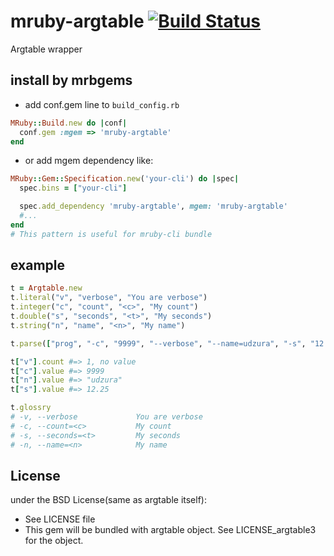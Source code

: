 # mruby-argtable   [![Build Status](https://travis-ci.org/udzura/mruby-argtable.svg?branch=master)](https://travis-ci.org/udzura/mruby-argtable)

Argtable wrapper

## install by mrbgems

- add conf.gem line to `build_config.rb`

```ruby
MRuby::Build.new do |conf|
  conf.gem :mgem => 'mruby-argtable'
end
```

- or add mgem dependency like:

```ruby
MRuby::Gem::Specification.new('your-cli') do |spec|
  spec.bins = ["your-cli"]

  spec.add_dependency 'mruby-argtable', mgem: 'mruby-argtable'
  #...
end
# This pattern is useful for mruby-cli bundle
```

## example

```ruby
t = Argtable.new
t.literal("v", "verbose", "You are verbose")
t.integer("c", "count", "<c>", "My count")
t.double("s", "seconds", "<t>", "My seconds")
t.string("n", "name", "<n>", "My name")

t.parse(["prog", "-c", "9999", "--verbose", "--name=udzura", "-s", "12.25"])

t["v"].count #=> 1, no value
t["c"].value #=> 9999
t["n"].value #=> "udzura"
t["s"].value #=> 12.25

t.glossry
# -v, --verbose             You are verbose
# -c, --count=<c>           My count
# -s, --seconds=<t>         My seconds
# -n, --name=<n>            My name
```

## License

under the BSD License(same as argtable itself):
- See LICENSE file
- This gem will be bundled with argtable object. See LICENSE_argtable3 for the object.
